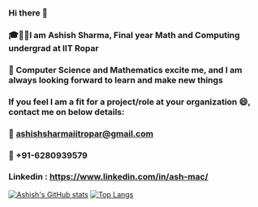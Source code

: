 ### Hi there 👋
### 🎓👨‍🎓I am Ashish Sharma, Final year Math and Computing undergrad at IIT Ropar
### 🌱 Computer Science and Mathematics excite me, and I am always looking forward to learn and make new things
### If you feel I am a fit for a project/role at your organization  😄, contact me on below details:
### 📧 ashishsharmaiitropar@gmail.com
### 📱 +91-6280939579
### Linkedin : https://www.linkedin.com/in/ash-mac/
[![Ashish's GitHub stats](https://github-readme-stats.vercel.app/api?username=ash-mac)](https://github.com/ash-mac/github-readme-stats)
[![Top Langs](https://github-readme-stats.vercel.app/api/top-langs/?username=ash-mac&hide=jupyter%20notebook,html)](https://github.com/ash-mac/github-readme-stats)
<!--
**ash-mac/ash-mac** is a ✨ _special_ ✨ repository because its `README.md` (this file) appears on your GitHub profile.

Here are some ideas to get you started:

- 🔭 I’m currently working on ...
- 🌱 I’m currently learning ...
- 👯 I’m looking to collaborate on ...
- 🤔 I’m looking for help with ...
- 💬 Ask me about ...
- 📫 How to reach me: ...
- 😄 Pronouns: ...
- ⚡ Fun fact: ...
-->
